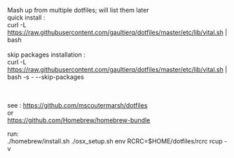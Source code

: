 Mash up from multiple dotfiles; will list them later
<br>
quick install :
<br>
curl -L https://raw.githubusercontent.com/gaultierq/dotfiles/master/etc/lib/vital.sh | bash
<br><br>
skip packages installation :
<br>
curl -L https://raw.githubusercontent.com/gaultierq/dotfiles/master/etc/lib/vital.sh | bash -s - --skip-packages

<br><br>
see :
https://github.com/mscoutermarsh/dotfiles
<br> or <br>
https://github.com/Homebrew/homebrew-bundle

run: <br>
./homebrew/install.sh
./osx_setup.sh
env RCRC=$HOME/dotfiles/rcrc rcup -v
